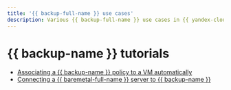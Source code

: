 ```yaml
---
title: '{{ backup-full-name }} use cases'
description: Various {{ backup-full-name }} use cases in {{ yandex-cloud }}.
---
```


# {{ backup-name }} tutorials

* [Associating a {{ backup-name }} policy to a VM automatically](vm-with-backup-policy/index.md)
* [Connecting a {{ baremetal-full-name }} server to {{ backup-name }}](backup-baremetal.md)
